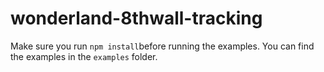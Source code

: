 # wonderland-8thwall-tracking

Make sure you run `npm install`before running the examples.
You can find the examples in the `examples` folder.
